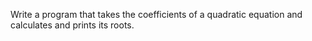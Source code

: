 Write a program that takes the coefficients of a quadratic equation and calculates and prints its roots.